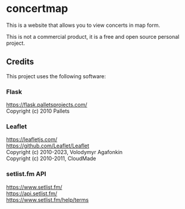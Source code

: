 # concertmap

This is a website that allows you to view concerts in map form.

This is not a commercial product, it is a free and open source personal project.

## Credits

This project uses the following software:

### Flask

https://flask.palletsprojects.com/ \
Copyright (c) 2010 Pallets

### Leaflet

https://leafletjs.com/ \
https://github.com/Leaflet/Leaflet \
Copyright (c) 2010-2023, Volodymyr Agafonkin \
Copyright (c) 2010-2011, CloudMade

### setlist.fm API
https://www.setlist.fm/ \
https://api.setlist.fm/ \
https://www.setlist.fm/help/terms
